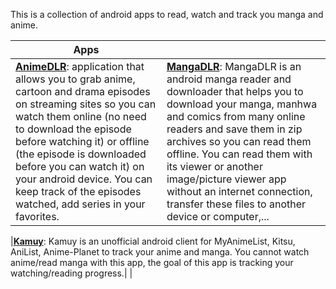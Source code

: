 This is a collection of android apps to read, watch and track you manga and anime.

|Apps||
|---|---|
|**[AnimeDLR](animedlr.md)**: application that allows you to grab anime, cartoon and drama episodes on streaming sites so you can watch them online (no need to download the episode before watching it) or offline (the episode is downloaded before you can watch it) on your android device. You can keep track of the episodes watched, add series in your favorites.|**[MangaDLR](mangadlr.md)**: MangaDLR is an android manga reader and downloader that helps you to download your manga, manhwa and comics from many online readers and save them in zip archives so you can read them offline. You can read them with its viewer or another image/picture viewer app without an internet connection, transfer these files to another device or computer,...|

|**[Kamuy](kamuy.md)**: Kamuy is an unofficial android client for MyAnimeList, Kitsu, AniList, Anime-Planet to track your anime and manga. You cannot watch anime/read manga with this app, the goal of this app is tracking your watching/reading progress.| |

